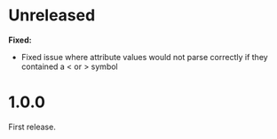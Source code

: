 
# Unreleased



__Fixed:__

* Fixed issue where attribute values would not parse correctly if they contained
a < or > symbol

# 1.0.0

First release.